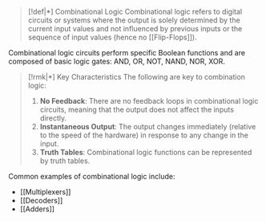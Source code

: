 >[!def|*] Combinational Logic
>Combinational logic refers to digital circuits or systems where the output is solely determined by the current input values and not influenced by previous inputs or the sequence of input values (hence no [[Flip-Flops]]). 

Combinational logic circuits perform specific Boolean functions and are composed of basic logic gates: AND, OR, NOT, NAND, NOR, XOR. 

>[!rmk|*] Key Characteristics
>The following are key to combination logic:
> 1. **No Feedback**: There are no feedback loops in combinational logic circuits, meaning that the output does not affect the inputs directly.
> 2. **Instantaneous Output**: The output changes immediately (relative to the speed of the hardware) in response to any change in the input.
> 3. **Truth Tables**: Combinational logic functions can be represented by truth tables.

Common examples of combinational logic include:
- [[Multiplexers]]
- [[Decoders]]
- [[Adders]]